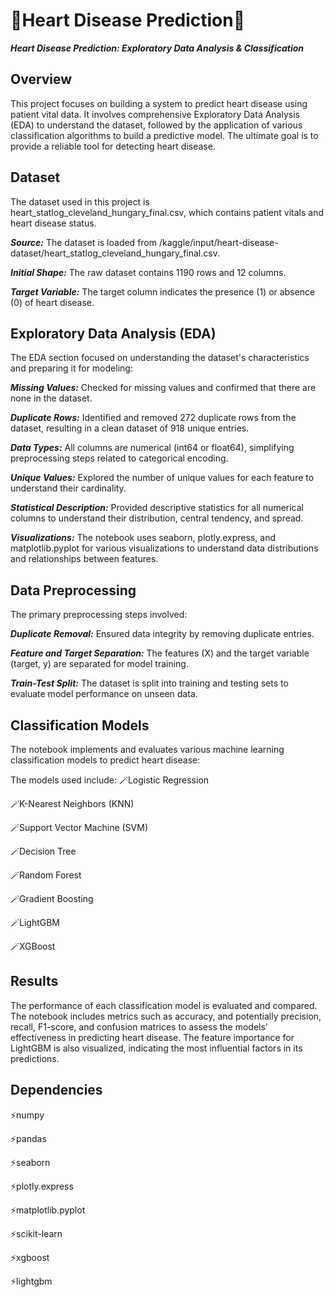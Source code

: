 # 🌟Heart Disease Prediction🌟
***Heart Disease Prediction: Exploratory Data Analysis & Classification***

## Overview
This project focuses on building a system to predict heart disease using patient vital data. It involves comprehensive Exploratory Data Analysis (EDA) to understand the dataset, followed by the application of various classification algorithms to build a predictive model. The ultimate goal is to provide a reliable tool for detecting heart disease.

## Dataset
The dataset used in this project is heart_statlog_cleveland_hungary_final.csv, which contains patient vitals and heart disease status.

***Source:*** The dataset is loaded from /kaggle/input/heart-disease-dataset/heart_statlog_cleveland_hungary_final.csv.

***Initial Shape:*** The raw dataset contains 1190 rows and 12 columns.

***Target Variable:*** The target column indicates the presence (1) or absence (0) of heart disease.

## Exploratory Data Analysis (EDA)
The EDA section focused on understanding the dataset's characteristics and preparing it for modeling:

***Missing Values:*** Checked for missing values and confirmed that there are none in the dataset.

***Duplicate Rows:*** Identified and removed 272 duplicate rows from the dataset, resulting in a clean dataset of 918 unique entries.

***Data Types:*** All columns are numerical (int64 or float64), simplifying preprocessing steps related to categorical encoding.

***Unique Values:*** Explored the number of unique values for each feature to understand their cardinality.

***Statistical Description:*** Provided descriptive statistics for all numerical columns to understand their distribution, central tendency, and spread.

***Visualizations:*** The notebook uses seaborn, plotly.express, and matplotlib.pyplot for various visualizations to understand data distributions and relationships between features.


## Data Preprocessing
The primary preprocessing steps involved:

***Duplicate Removal:*** Ensured data integrity by removing duplicate entries.

***Feature and Target Separation:*** The features (X) and the target variable (target, y) are separated for model training.

***Train-Test Split:*** The dataset is split into training and testing sets to evaluate model performance on unseen data.


## Classification Models
The notebook implements and evaluates various machine learning classification models to predict heart disease:

The models used include:
🪄Logistic Regression

🪄K-Nearest Neighbors (KNN)

🪄Support Vector Machine (SVM)

🪄Decision Tree

🪄Random Forest

🪄Gradient Boosting

🪄LightGBM

🪄XGBoost

## Results
The performance of each classification model is evaluated and compared. The notebook includes metrics such as accuracy, and potentially precision, recall, F1-score, and confusion matrices to assess the models' effectiveness in predicting heart disease. The feature importance for LightGBM is also visualized, indicating the most influential factors in its predictions.

## Dependencies
⚡numpy

⚡pandas

⚡seaborn

⚡plotly.express

⚡matplotlib.pyplot

⚡scikit-learn

⚡xgboost

⚡lightgbm
